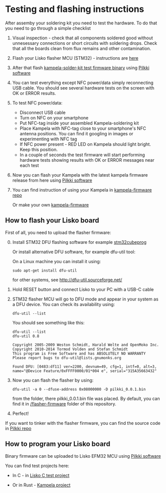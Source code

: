 # Testing and flashing instructions

After assemby your soldering kit you need to test the hardware. To do that you need to go through a simple checklist

1. Visual inspection - check that all components soldered good without unnesessary connections or short circuits with soldering drops. Check that all the boards clean from flux remains and other contamination.

2. Flash your Lisko flasher MCU (STM32) - instructions are [here](#How-to-flash-your-Lisko-board)

3. After that flash [kampela-solder-kit test firmware binary](../test-firmware/kampela-soldering-kit-test-firmware.bin) using [Pilkki software](https://github.com/Kalapaja/pilkki/tree/main/software) 

4. You can test everything except NFC power/data simply reconnecting USB cable. You should see several hardware tests on the screen with OK or ERROR results.

5. To test NFC power/data:

	- Disconnect USB cable
	- Turn on NFC on your smartphone
	- Put NFC-tag inside your assembled Kampela-soldering kit
	- Place Kampela with NFC-tag close to your smartphone's NFC antenna positions. You can find it googling in images or experimenting with NFC tag
	- If NFC power present - RED LED on Kampela should light bright. Keep this position.
	- In a couple of seconds the test firmware will start performing hardware tests showing results with OK or ERROR messages near each test

6. Now you can flash your Kampela with the latest kampela firmware release from here using [Pilkki software](https://github.com/Kalapaja/pilkki/tree/main/software)

7. You can find instruction of using your Kampela in [kampela-firmware repo](https://github.com/Kalapaja/kampela-firmware)

	Or make your own [kampela-firmware](https://github.com/Kalapaja/kampela-firmware)

## How to flash your Lisko board

First of all, you need to upload the flasher firmware:

0. Install STM32 DFU flashing software for example [stm32cubeprog](https://www.st.com/en/development-tools/stm32cubeprog.html)
	
	Or install alternative DFU software, for example dfu-util tool:
	
	On a Linux machine you can install it using:

	```
	sudo apt-get install dfu-util
	```
	
	for other systems, see http://dfu-util.sourceforge.net/

1. Hold RESET button and connect Lisko to your PC with a USB-C cable

2. STM32 flasher MCU will go to DFU mode and appear in your system as a DFU device. You can check its availability using:

	```
	dfu-util --list
	```
	You should see something like this:
	```
	dfu-util --list
	dfu-util 0.8

	Copyright 2005-2009 Weston Schmidt, Harald Welte and OpenMoko Inc.
	Copyright 2010-2014 Tormod Volden and Stefan Schmidt
	This program is Free Software and has ABSOLUTELY NO WARRANTY
	Please report bugs to dfu-util@lists.gnumonks.org

	Found DFU: [0483:df11] ver=2200, devnum=49, cfg=1, intf=0, alt=3, name="@Device Feature/0xFFFF0000/01*004 e", serial="315A35663432"
	```

3. Now you can flash the flasher by using:

	```
	dfu-util -a 0 --dfuse-address 0x08000000 -D pilkki_0.0.1.bin
	```

	from the folder, there pilkki_0.0.1.bin file was placed. By default, you can find it in [/flasher-firmware](flasher-firmware/) folder of this repository.

4. Perfect!

If you want to tinker with the flasher firmware, you can find the source code in [Pilkki repo](https://github.com/Kalapaja/pilkki/tree/main/firmware)

## How to program your Lisko board

Binary firmware can be uploaded to Lisko EFM32 MCU using [Pilkki software](https://github.com/Kalapaja/pilkki/tree/main/software)

You can find test projects here:

- In C - in [Lisko C test project](https://github.com/vasya-zh/Lisko/tree/A1/test-firmware)

- Or in Rust - [Kampela project](https://github.com/Kalapaja/kampela-firmware)
